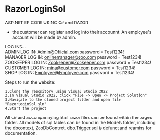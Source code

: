 # RazorLoginSol

ASP.NET EF CORE USING C# and RAZOR

- the customer can register and log into their accounnt. An employee's account will be made by admin. 

LOG INS... <br />
ADMIN LOG IN: Admin@Official.com  password = Test1234! <br />
MANAGER LOG IN: onlinemanager@zoo.com  password = Test1234! <br />
ZOOKEEPER LOG IN: Zookeeper@Zookeeper.com  password = Test1234! <br />
CUSTOMER LOG IN:  mina@customer.com  password = Test1234! <br />
SHOP LOG IN: Employee@Employee.com  password = Test1234!


Steps to run the website:<br />

    1.Clone the repository using Visual Studio 2022 
    2.In Visual Studio 2022, click "File -> Open -> Project Solution" 
    3.Navigate to the cloned project folder and open file "RazorLoginSol.sln" 
    4.Start the project 

All c# and accompannying html razor files can be found within the pages folder.
All models of sql tables can be found in the Models folder, including the dbcontext, ZooDbContext.
dbo.Trigger.sql is defunct and reamins for documentation.
